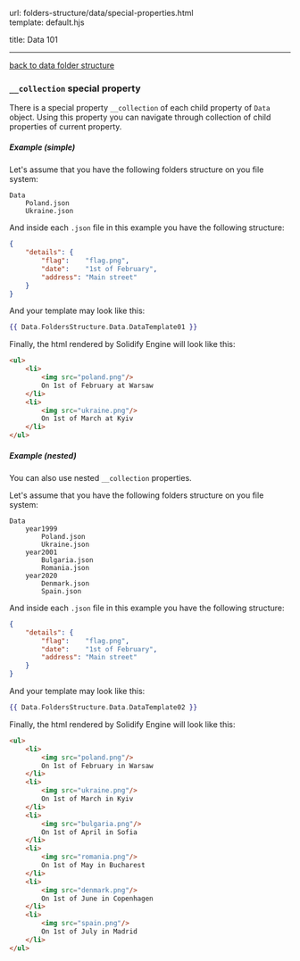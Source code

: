 url:        folders-structure/data/special-properties.html  
template:   default.hjs

title:      Data 101

---

[back to data folder structure](/folders-structure/data.html)

### `__collection` special property

There is a special property `__collection` of each child property of `Data` object. Using this property you can navigate through collection of child properties of current property.

##### Example (simple)

Let's assume that you have the following folders structure on you file system:

```none
Data
    Poland.json
    Ukraine.json
```

And inside each `.json` file in this example you have the following structure:

```json
{
    "details": {
        "flag":    "flag.png",
        "date":    "1st of February",
        "address": "Main street"
    }
}
```

And your template may look like this:

```handlebars
{{ Data.FoldersStructure.Data.DataTemplate01 }}
```

Finally, the html rendered by Solidify Engine will look like this:

```html
<ul>
    <li>
        <img src="poland.png"/>
        On 1st of February at Warsaw
    </li>
    <li>
        <img src="ukraine.png"/>
        On 1st of March at Kyiv
    </li>
</ul>
```

##### Example (nested)

You can also use nested `__collection` properties.

Let's assume that you have the following folders structure on you file system:

```none
Data
    year1999
        Poland.json
        Ukraine.json
    year2001
        Bulgaria.json
        Romania.json
    year2020
        Denmark.json
        Spain.json
```

And inside each `.json` file in this example you have the following structure:

```json
{
    "details": {
        "flag":    "flag.png",
        "date":    "1st of February",
        "address": "Main street"
    }
}
```

And your template may look like this:

```handlebars
{{ Data.FoldersStructure.Data.DataTemplate02 }}
```

Finally, the html rendered by Solidify Engine will look like this:

```html
<ul>
    <li>
        <img src="poland.png"/>
        On 1st of February in Warsaw
    </li>
    <li>
        <img src="ukraine.png"/>
        On 1st of March in Kyiv
    </li>
    <li>
        <img src="bulgaria.png"/>
        On 1st of April in Sofia
    </li>
    <li>
        <img src="romania.png"/>
        On 1st of May in Bucharest
    </li>
    <li>
        <img src="denmark.png"/>
        On 1st of June in Copenhagen
    </li>
    <li>
        <img src="spain.png"/>
        On 1st of July in Madrid
    </li>
</ul>
```
